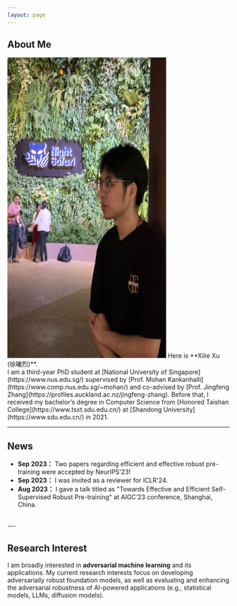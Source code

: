 ```yaml
---
layout: page
---
```


## About Me
<img src="/images/me2.jpg" class="floatpic" width="360" height="680">
Here is **Xilie Xu (徐曦烈)**. <br/>
I am a third-year PhD student at [National University of Singapore](https://www.nus.edu.sg/) supervised by [Prof. Mohan Kankanhalli](https://www.comp.nus.edu.sg/~mohan/) and co-advised by [Prof. Jingfeng Zhang](https://profiles.auckland.ac.nz/jingfeng-zhang). Before that, I received my bachelor’s degree in Computer Science from [Honored Taishan College](https://www.tsxt.sdu.edu.cn/) at [Shandong University](https://www.sdu.edu.cn/) in 2021.

<br>

---

## News
- **Sep 2023：** Two papers regarding efficient and effective robust pre-training were accepted by NeurIPS'23!
- **Sep 2023：** I was invited as a reviewer for ICLR'24.
- **Aug 2023：** I gave a talk titled as "Towards Effective and Efficient Self-Supervised Robust Pre-training" at AIGC’23 conference, Shanghai, China.

<br>
---

## Research Interest
I am broadly interested in **adversarial machine learning** and its applications. My current research interests focus on developing adversarially robust foundation models, as well as evaluating and enhancing the adversarial robustness of AI-powered applications (e.g., statistical models, LLMs, diffusion models). <br/>

<br>

